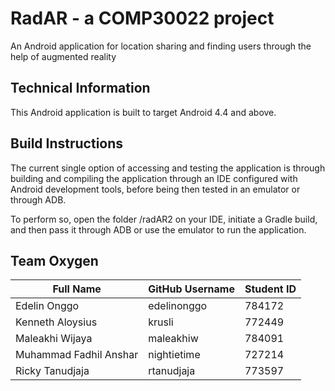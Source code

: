  # RadAR - a COMP30022 project
 An Android application for location sharing and finding users through the help of augmented reality
 
 ## Technical Information
 
 This Android application is built to target Android 4.4 and above.
 
 ## Build Instructions
 
 The current single option of accessing and testing the application is through building and compiling the application through an IDE configured with Android development tools, before being then tested in an emulator or through ADB.
 
 To perform so, open the folder /radAR2 on your IDE, initiate a Gradle build, and then pass it through ADB or use the emulator to run the application.
 
 ## Team Oxygen
 
 Full Name | GitHub Username | Student ID 
 ----------|--------------------|------------
 Edelin Onggo | edelinonggo | 784172
 Kenneth Aloysius | krusli |  772449
 Maleakhi Wijaya | maleakhiw | 784091
 Muhammad Fadhil Anshar | nightietime | 727214
 Ricky Tanudjaja | rtanudjaja | 773597
